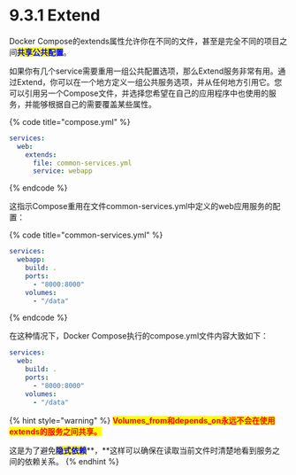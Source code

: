 # 9.3.1 Extend

Docker Compose的extends属性允许你在不同的文件，甚至是完全不同的项目之间<mark style="color:blue;">**共享公共配置**</mark>。

如果你有几个service需要重用一组公共配置选项，那么Extend服务非常有用。通过Extend，你可以在一个地方定义一组公共服务选项，并从任何地方引用它。您可以引用另一个Compose文件，并选择您希望在自己的应用程序中也使用的服务，并能够根据自己的需要覆盖某些属性。

{% code title="compose.yml" %}
```yaml
services:
  web:
    extends:
      file: common-services.yml
      service: webapp
```
{% endcode %}

这指示Compose重用在文件common-services.yml中定义的web应用服务的配置：

{% code title="common-services.yml" %}
```yaml
services:
  webapp:
    build: .
    ports:
      - "8000:8000"
    volumes:
      - "/data"
```
{% endcode %}

在这种情况下，Docker Compose执行的compose.yml文件内容大致如下：

```yaml
services:
  web:
    build: .
    ports:
      - "8000:8000"
    volumes:
      - "/data"
```

{% hint style="warning" %}
<mark style="color:red;">**Volumes\_from和depends\_on永远不会在使用extends的服务之间共享。**</mark>

这是为了避免<mark style="color:blue;">**隐式依赖**</mark>**，**这样可以确保在读取当前文件时清楚地看到服务之间的依赖关系。
{% endhint %}
